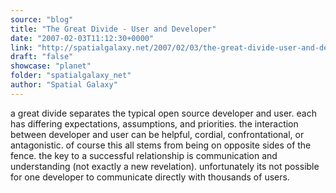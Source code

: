 ```yaml
---
source: "blog"
title: "The Great Divide - User and Developer"
date: "2007-02-03T11:12:30+0000"
link: "http://spatialgalaxy.net/2007/02/03/the-great-divide-user-and-developer/"
draft: "false"
showcase: "planet"
folder: "spatialgalaxy_net"
author: "Spatial Galaxy"
---
```


a great divide separates the typical open source developer and user. each has differing expectations, assumptions, and priorities. the interaction between developer and user can be helpful, cordial, confrontational, or antagonistic.
of course this all stems from being on opposite sides of the fence. the key to a successful relationship is communication and understanding (not exactly a new revelation). unfortunately its not possible for one developer to communicate directly with thousands of users.
